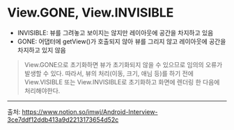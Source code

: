 # View.GONE, View.INVISIBLE
* INVISIBLE: 뷰를 그려놓고 보이지는 않지만 레이아웃에 공간을 차지하고 있음
* GONE: 어댑터에 getView()가 호출되지 않아 뷰를 그리지 않고 레이아웃에 공간을 차지하고 있지 않음

> View.GONE으로 초기화하면 뷰가 초기화되지 않을 수 있으므로 임의의 오류가 발생할 수 있다. 따라서, 뷰의 처리(이동, 크기, 애님 등)를 하기 전에 View.VISIBLE 또는 View.INVISIBLE로 초기화하고 화면에 렌더링 한 다음에 처리해야한다.
***
출처: https://www.notion.so/imwj/Android-Interview-3ce7ddf12ddb413a9d2213173654d52c
